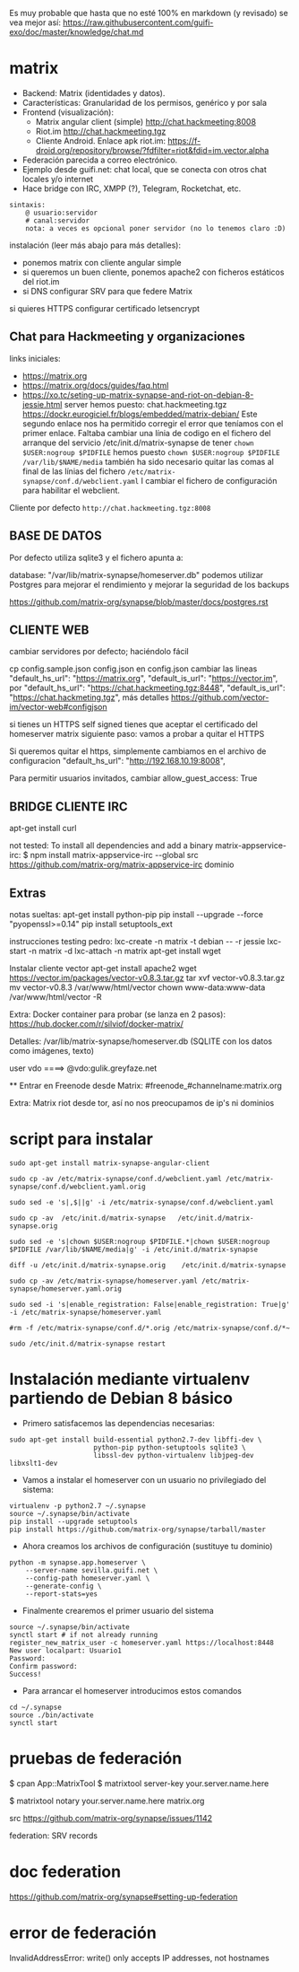 Es muy probable que hasta que no esté 100% en markdown (y revisado) se vea mejor así: https://raw.githubusercontent.com/guifi-exo/doc/master/knowledge/chat.md

# matrix

- Backend: Matrix (identidades y datos).
- Características: Granularidad de los permisos, genérico y por sala
- Frontend (visualización):
    - Matrix angular client (simple) http://chat.hackmeeting:8008
    - Riot.im http://chat.hackmeeting.tgz
    - Cliente Android. Enlace apk riot.im: https://f-droid.org/repository/browse/?fdfilter=riot&fdid=im.vector.alpha
- Federación parecida a correo electrónico.
- Ejemplo desde guifi.net: chat local, que se conecta con otros chat locales y/o internet
- Hace bridge con IRC, XMPP (?), Telegram, Rocketchat, etc.

```
sintaxis:
    @ usuario:servidor
    # canal:servidor
    nota: a veces es opcional poner servidor (no lo tenemos claro :D)
```

instalación (leer más abajo para más detalles):
- ponemos matrix con cliente angular simple
- si queremos un buen cliente, ponemos apache2 con ficheros estáticos del riot.im
- si DNS configurar SRV para que federe Matrix

si quieres HTTPS configurar certificado letsencrypt

## Chat para Hackmeeting y organizaciones

links iniciales:
- https://matrix.org
- https://matrix.org/docs/guides/faq.html
- https://xo.tc/seting-up-matrix-synapse-and-riot-on-debian-8-jessie.html
server hemos puesto: chat.hackmeeting.tgz
https://dockr.eurogiciel.fr/blogs/embedded/matrix-debian/
Este segundo enlace nos ha permitido corregir el error que teníamos con el primer enlace.
Faltaba cambiar una línia de codigo en el fichero del arranque del servicio
/etc/init.d/matrix-synapse
de tener 
`chown $USER:nogroup $PIDFILE`
hemos puesto
`chown $USER:nogroup $PIDFILE /var/lib/$NAME/media`
también ha sido necesario quitar las comas al final de las línias del fichero
`/etc/matrix-synapse/conf.d/webclient.yaml`
I cambiar el fichero de configuración para habilitar el webclient.

Cliente por defecto
`http://chat.hackmeeting.tgz:8008`

## BASE DE DATOS

Por defecto utiliza sqlite3 y el fichero apunta a:

database: "/var/lib/matrix-synapse/homeserver.db"
podemos utilizar Postgres para mejorar el rendimiento y mejorar la seguridad de los backups

https://github.com/matrix-org/synapse/blob/master/docs/postgres.rst

## CLIENTE WEB

cambiar servidores por defecto; haciéndolo fácil

cp config.sample.json config.json
en config.json cambiar las lineas
    "default_hs_url": "https://matrix.org",
    "default_is_url": "https://vector.im",
    por
    "default_hs_url": "https://chat.hackmeeting.tgz:8448",
    "default_is_url": "https://chat.hackmeting.tgz",
más detalles https://github.com/vector-im/vector-web#configjson

si tienes un HTTPS self signed tienes que aceptar el certificado del homeserver matrix
siguiente paso: vamos a probar a quitar el HTTPS

Si queremos quitar el https, simplemente cambiamos en el archivo de configuracion 
  "default_hs_url": "http://192.168.10.19:8008",
 
Para permitir usuarios invitados, cambiar
allow_guest_access: True

## BRIDGE CLIENTE IRC

apt-get install curl

not tested:
To install all dependencies and add a binary matrix-appservice-irc:
 $ npm install matrix-appservice-irc --global
src https://github.com/matrix-org/matrix-appservice-irc
dominio



## Extras

notas sueltas:
apt-get install python-pip
pip install --upgrade --force "pyopenssl>=0.14"
pip install setuptools_ext

instrucciones testing pedro:
lxc-create -n matrix -t debian -- -r jessie
lxc-start -n matrix -d
lxc-attach -n matrix
apt-get install wget


Instalar cliente vector
apt-get install apache2
wget https://vector.im/packages/vector-v0.8.3.tar.gz
tar xvf vector-v0.8.3.tar.gz
mv vector-v0.8.3 /var/www/html/vector
chown www-data:www-data /var/www/html/vector -R

Extra:
Docker container para probar (se lanza en 2 pasos):
    https://hub.docker.com/r/silviof/docker-matrix/

Detalles:
/var/lib/matrix-synapse/homeserver.db (SQLITE con los datos como imágenes, texto)

user vdo ====> @vdo:gulik.greyfaze.net

 ** Entrar en Freenode desde Matrix:
    #freenode_#channelname:matrix.org


Extra: Matrix riot desde tor, así no nos preocupamos de ip's ni dominios




script para instalar
====================

```
sudo apt-get install matrix-synapse-angular-client 

sudo cp -av /etc/matrix-synapse/conf.d/webclient.yaml /etc/matrix-synapse/conf.d/webclient.yaml.orig

sudo sed -e 's|,$||g' -i /etc/matrix-synapse/conf.d/webclient.yaml

sudo cp -av  /etc/init.d/matrix-synapse   /etc/init.d/matrix-synapse.orig

sudo sed -e 's|chown $USER:nogroup $PIDFILE.*|chown $USER:nogroup $PIDFILE /var/lib/$NAME/media|g' -i /etc/init.d/matrix-synapse

diff -u /etc/init.d/matrix-synapse.orig    /etc/init.d/matrix-synapse

sudo cp -av /etc/matrix-synapse/homeserver.yaml /etc/matrix-synapse/homeserver.yaml.orig

sudo sed -i 's|enable_registration: False|enable_registration: True|g' -i /etc/matrix-synapse/homeserver.yaml

#rm -f /etc/matrix-synapse/conf.d/*.orig /etc/matrix-synapse/conf.d/*~

sudo /etc/init.d/matrix-synapse restart
```

Instalación mediante virtualenv partiendo de Debian 8 básico
============================================================

* Primero satisfacemos las dependencias necesarias:

```
sudo apt-get install build-essential python2.7-dev libffi-dev \
                     python-pip python-setuptools sqlite3 \
                     libssl-dev python-virtualenv libjpeg-dev libxslt1-dev
```

* Vamos a instalar el homeserver con un usuario no privilegiado del sistema:

```
virtualenv -p python2.7 ~/.synapse
source ~/.synapse/bin/activate
pip install --upgrade setuptools
pip install https://github.com/matrix-org/synapse/tarball/master

```

* Ahora creamos los archivos de configuración (sustituye tu dominio)

```
python -m synapse.app.homeserver \
    --server-name sevilla.guifi.net \
    --config-path homeserver.yaml \
    --generate-config \
    --report-stats=yes

```

* Finalmente crearemos el primer usuario del sistema

```
source ~/.synapse/bin/activate
synctl start # if not already running
register_new_matrix_user -c homeserver.yaml https://localhost:8448
New user localpart: Usuario1
Password:
Confirm password:
Success!
```

* Para arrancar el homeserver introducimos estos comandos

```
cd ~/.synapse
source ./bin/activate
synctl start 
```



pruebas de federación
=====================

$ cpan App::MatrixTool
$ matrixtool server-key your.server.name.here

$ matrixtool notary your.server.name.here matrix.org

src https://github.com/matrix-org/synapse/issues/1142

federation: SRV records

doc federation
==============

https://github.com/matrix-org/synapse#setting-up-federation

error de federación
===============
InvalidAddressError: write() only accepts IP addresses, not hostnames

